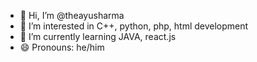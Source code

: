 - 👋 Hi, I’m @theayusharma
- 👀 I’m interested in C++, python, php, html development 
- 🌱 I’m currently learning JAVA, react.js
- 😄 Pronouns: he/him

<!---
theayusharma/theayusharma is a ✨ special ✨ repository because its `README.md` (this file) appears on your GitHub profile.
You can click the Preview link to take a look at your changes.
--->
